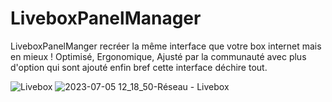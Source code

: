 # LiveboxPanelManager

LiveboxPanelManger recréer la même interface que votre box internet mais en mieux !
Optimisé, Ergonomique, Ajusté par la communauté avec plus d'option qui sont ajouté enfin bref cette interface déchire tout.

![Livebox](https://github.com/ProbablyXS/LiveboxPanelManager/assets/99107085/694a94c3-740e-4144-88f3-8e959b7a85f8)
![2023-07-05 12_18_50-Réseau - Livebox](https://github.com/ProbablyXS/LiveboxPanelManager/assets/99107085/a8637aed-950b-48f5-99e8-9d96cc3c0bdb)
